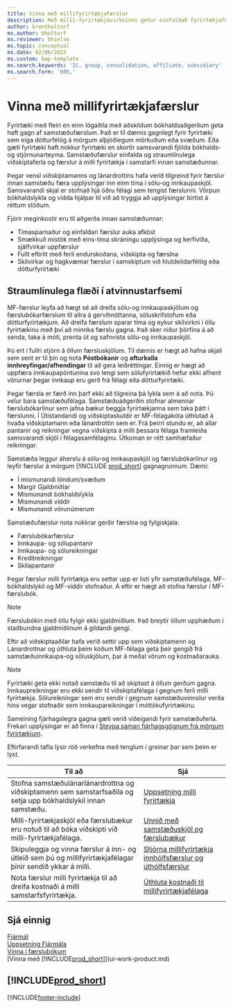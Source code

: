 ```yaml
---
title: Vinna með millifyrirtækjafærslur
description: Með milli-fyrirtækjavirkninni getur einfaldað fyrirtækjaferli og færslur á milli dótturfyrirtækja innan sama fyrirtækis.
author: brentholtorf
ms.author: bholtorf
ms.reviewer: bhielse
ms.topic: conceptual
ms.date: 02/06/2023
ms.custom: bap-template
ms.search.keywords: 'IC, group, consolidation, affiliate, subsidiary'
ms.search.form: '605,'
---
```

# <a name="managing-intercompany-transactions" />Vinna með millifyrirtækjafærslur

Fyrirtæki með fleiri en einn lögaðila með aðskildum bókhaldsaðgerðum geta haft gagn af samstæðufærslum. Það er til dæmis gagnlegt fyrir fyrirtæki sem eiga dótturfélög á mörgum alþjóðlegum mörkuðum eða svæðum. Eða gæti fyrirtæki haft nokkur fyrirtæki en skortir samsvarandi fjölda bókhalds-og stjórnunarteyma. Samstæðufærslur einfalda og straumlínulega viðskiptaferla og færslur á milli fyrirtækja í samstarfi innan samstæðunnar.

Þegar vensl viðskiptamanns og lánardrottins hafa verið tilgreind fyrir færslur innan samstæðu færa upplýsingar inn einn tíma í sölu-og innkaupaskjöl. Samsvarandi skjal er stofnað hjá öðru félagi sem tengist færslunni. Vörpun bókhaldslykla og vídda hjálpar til við að tryggja að upplýsingar birtist á réttum stöðum.  

Fjórir meginkostir eru til aðgerða innan samstæðunnar:  

* Tímasparnaður og einfaldari færslur auka afköst  
* Smækkuð mistök með eins-tíma skráningu upplýsinga og kerfivíða, sjálfvirkar uppfærslur  
* Fullt eftirlit með ferli endurskoðana, viðskipta og færslna  
* Skilvirkar og hagkvæmar færslur í samskiptum við hlutdeildarfélög eða dótturfyrirtæki  

## <a name="streamline-the-flow-of-business-activities" />Straumlínulega flæði í atvinnustarfsemi

MF-færslur leyfa að hægt sé að dreifa sölu-og innkaupaskjölum og færslubókarfærslum til allra á gervihnöttanna, söluskrifstofum eða dótturfyrirtækjum. Að dreifa færslum sparar tíma og eykur skilvirkni í öllu fyrirtækinu með því að minnka færslu gagna. Það sker niður þörfina á að senda, taka á móti, prenta út og safnvista sölu-og innkaupaskjöl.  

Þú ert í fullri stjórn á öllum færsluskjölum. Til dæmis er hægt að hafna skjali sem sent er til þín og nota  **Póstbókanir**  og  **afturkalla innhreyfingar/afhendingar**  til að gera leiðréttingar. Einnig er hægt að uppfæra innkaupapöntunina svo lengi sem sölufyrirtækið hefur ekki afhent vörurnar þegar innkaup eru gerð frá félagi eða dótturfyrirtæki.  

Þegar færsla er færð inn þarf ekki að tilgreina þá lykla sem á að nota. Þú velur bara samstæðufélaga. Samstæðuaðgerðin stofnar almennar færslubókarlínur sem jafna bækur beggja fyrirtækjanna sem taka þátt í færslunni. Í Útistandandi og viðskiptaskuldir er MF-félagakóta úthlutað á hvaða viðskiptamann eða lánardrottin sem er. Frá þeirri stundu er, að allar pantanir og reikningar vegna viðskipta á milli þessara félaga framleiða samsvarandi skjöl í félagasamfélaginu. Útkoman er rétt samhæfaður reikningar.  

Samstæða leggur áherslu á sölu-og innkaupaskjöl og færslubókarlínur og leyfir færslur á mörgum  [!INCLUDE [prod_short](includes/prod_short.md)]  gagnagrunnum. Dæmi:

* Í mismunandi löndum/svæðum
* Margir Gjaldmiðlar
* Mismunandi bókhaldslykla
* Mismunandi víddir
* Mismunandi vörunúmerum  

Samstæðufærslur nota nokkrar gerðir færslna og fylgiskjala:  

* Færslubókarfærslur
* Innkaupa- og sölupantanir
* Innkaupa- og sölureikningar
* Kreditreikningar
* Skilapantanir

Þegar færslur milli fyrirtækja eru settar upp er listi yfir samstæðufélaga, MF-bókhaldslykil og MF-víddir stofnaður. Á eftir er hægt að stofna færslur í MF-færslubók.

> [!NOTE]
> Færslubókin með öllu fylgir ekki gjaldmiðlum. Það breytir öllum upphæðum í staðbundna gjaldmiðlinum á gildandi gengi.

Eftir að viðskiptaaðilar hafa verið settir upp sem viðskiptamenn og Lánardrottnar og úthluta þeim kóðum MF-félaga geta þeir gengið frá samstæðuinnkaupa-og söluskjölum, þar á meðal vörum og kostnaðarauka. 

> [!NOTE]
> Fyrirtæki geta ekki notað samstæðu til að skiptast á öllum gerðum gagna. Innkaupreikningar eru ekki sendir til viðskiptafélaga í gegnum ferli milli fyrirtækja. Sölureikningar sem eru sendir í gegnum samstæðuvinnslur verða hins vegar stofnaðir sem innkaupareikningar í móttökufyrirtækinu.

Sameining fjárhagslegra gagna gæti verið viðeigandi fyrir samstæðuferla. Frekari upplýsingar er að finna í [Steypa saman fjárhagsgögnum frá mörgum fyrirtækjum](finance-consolidated-company-reporting.md).

Eftirfarandi tafla lýsir röð verkefna með tenglum í greinar þar sem þeim er lýst.

|Til að |Sjá|
|---|---|
|Stofna samstæðulánarlánardrottna og viðskiptamenn sem samstarfsaðila og setja upp bókhaldslykil innan samstæðu.|[Uppsetning milli fyrirtækja](intercompany-how-setup.md)|
|Milli-fyrirtækjaskjöl eða færslubækur eru notuð til að bóka viðskipti við milli-fyrirtækjafélaga.|[Unnið með samstæðuskjöl og færslubækur](intercompany-how-work-documents-journals.md)|
|Skipuleggja og vinna færslur á inn- og útleið sem þú og millifyrirtækjafélagar þínir sendið ykkar á milli.|[Stjórna millifyrirtækja innhólfsfærslur og úthólfsfærslur](intercompany-how-manage-intercompany-inbox.md)|
|Nota færslur milli fyrirtækja til að dreifa kostnaði á milli samstarfsfyrirtækja.|[Úthluta kostnaði til millifyrirtækjafélaga](intercompany-allocate-costs.md)|

## <a name="see-also" />Sjá einnig

[Fjármál](finance.md)  
[Uppsetning Fjármála](finance-setup-finance.md)  
[Vinna í færslubókum](ui-work-general-journals.md)  
[Vinna með [!INCLUDE[prod_short](includes/prod_short.md)]](ui-work-product.md)

## [!INCLUDE[prod_short](includes/free_trial_md.md)]


[!INCLUDE[footer-include](includes/footer-banner.md)]
